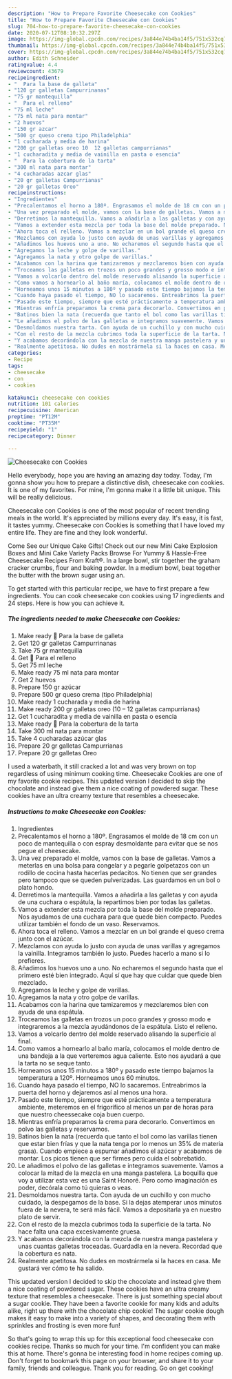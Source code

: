 ```yaml
---
description: "How to Prepare Favorite Cheesecake con Cookies"
title: "How to Prepare Favorite Cheesecake con Cookies"
slug: 704-how-to-prepare-favorite-cheesecake-con-cookies
date: 2020-07-12T08:10:32.297Z
image: https://img-global.cpcdn.com/recipes/3a844e74b4ba14f5/751x532cq70/cheesecake-con-cookies-foto-principal.jpg
thumbnail: https://img-global.cpcdn.com/recipes/3a844e74b4ba14f5/751x532cq70/cheesecake-con-cookies-foto-principal.jpg
cover: https://img-global.cpcdn.com/recipes/3a844e74b4ba14f5/751x532cq70/cheesecake-con-cookies-foto-principal.jpg
author: Edith Schneider
ratingvalue: 4.4
reviewcount: 43679
recipeingredient:
- "  Para la base de galleta"
- "120 gr galletas Campurrinanas"
- "75 gr mantequilla"
- "  Para el relleno"
- "75 ml leche"
- "75 ml nata para montar"
- "2 huevos"
- "150 gr azcar"
- "500 gr queso crema tipo Philadelphia"
- "1 cucharada y media de harina"
- "200 gr galletas oreo 10  12 galletas campurrianas"
- "1 cucharadita y media de vainilla en pasta o esencia"
- "  Para la cobertura de la tarta"
- "300 ml nata para montar"
- "4 cucharadas azcar glas"
- "20 gr galletas Campurrianas"
- "20 gr galletas Oreo"
recipeinstructions:
- "Ingredientes"
- "Precalentamos el horno a 180º. Engrasamos el molde de 18 cm con un poco de mantequilla o con espray desmoldante para evitar que se nos pegue el cheesecake."
- "Una vez preparado el molde, vamos con la base de galletas. Vamos a meterlas en una bolsa para congelar y a pegarle golpetazos con un rodillo de cocina hasta hacerlas pedacitos. No tienen que ser grandes pero tampoco que se queden pulverizadas. Las guardamos en un bol o plato hondo."
- "Derretimos la mantequilla. Vamos a añadirla a las galletas y con ayuda de una cuchara o espátula, la repartimos bien por todas las galletas."
- "Vamos a extender esta mezcla por toda la base del molde preparado. Nos ayudamos de una cuchara para que quede bien compacto. Puedes utilizar también el fondo de un vaso. Reservamos."
- "Ahora toca el relleno. Vamos a mezclar en un bol grande el queso crema junto con el azúcar."
- "Mezclamos con ayuda lo justo con ayuda de unas varillas y agregamos la vainilla. Integramos también lo justo. Puedes hacerlo a mano si lo prefieres."
- "Añadimos los huevos uno a uno. No echaremos el segundo hasta que el primero esté bien integrado. Aquí sí que hay que cuidar que quede bien mezclado."
- "Agregamos la leche y golpe de varillas."
- "Agregamos la nata y otro golpe de varillas."
- "Acabamos con la harina que tamizaremos y mezclaremos bien con ayuda de una espátula."
- "Troceamos las galletas en trozos un poco grandes y grosso modo e integraremos a la mezcla ayudándonos de la espátula. Listo el relleno."
- "Vamos a volcarlo dentro del molde reservado alisando la superficie al final."
- "Como vamos a hornearlo al baño maría, colocamos el molde dentro de una bandeja a la que verteremos agua caliente. Esto nos ayudará a que la tarta no se seque tanto."
- "Horneamos unos 15 minutos a 180º y pasado este tiempo bajamos la temperatura a 120º. Horneamos unos 60 minutos."
- "Cuando haya pasado el tiempo, NO lo sacaremos. Entreabrimos la puerta del horno y dejaremos así al menos una hora."
- "Pasado este tiempo, siempre que esté prácticamente a temperatura ambiente, meteremos en el frigorífico al menos un par de horas para que nuestro cheessecake coja buen cuerpo."
- "Mientras enfría preparamos la crema para decorarlo. Convertimos en polvo las galletas y reservamos."
- "Batinos bien la nata (recuerda que tanto el bol como las varillas tienen que estar bien frías y que la nata tenga por lo menos un 35% de materia grasa). Cuando empiece a espumar añadimos el azúcar y acabamos de montar. Los picos tienen que ser firmes pero cuida el sobrebatido."
- "Le añadimos el polvo de las galletas e integramos suavemente. Vamos a colocar la mitad de la mezcla en una manga pastelera. La boquilla que voy a utilizar esta vez es una Saint Honoré. Pero como imaginación es poder, decórala como tú quieras o veas."
- "Desmoldamos nuestra tarta. Con ayuda de un cuchillo y con mucho cuidado, la despegamos de la base. Si la dejas atemperar unos minutos fuera de la nevera, te será más fácil. Vamos a depositarla ya en nuestro plato de servir."
- "Con el resto de la mezcla cubrimos toda la superficie de la tarta. No hace falta una capa excesivamente gruesa."
- "Y acabamos decorándola con la mezcla de nuestra manga pastelera y unas cuantas galletas troceadas. Guardadla en la nevera. Recordad que la cobertura es nata."
- "Realmente apetitosa. No dudes en mostrármela si la haces en casa. Me gustará ver cómo te ha salido."
categories:
- Recipe
tags:
- cheesecake
- con
- cookies

katakunci: cheesecake con cookies 
nutrition: 101 calories
recipecuisine: American
preptime: "PT12M"
cooktime: "PT35M"
recipeyield: "1"
recipecategory: Dinner

---
```



![Cheesecake con Cookies](https://img-global.cpcdn.com/recipes/3a844e74b4ba14f5/751x532cq70/cheesecake-con-cookies-foto-principal.jpg)

Hello everybody, hope you are having an amazing day today. Today, I'm gonna show you how to prepare a distinctive dish, cheesecake con cookies. It is one of my favorites. For mine, I'm gonna make it a little bit unique. This will be really delicious.

Cheesecake con Cookies is one of the most popular of recent trending meals in the world. It's appreciated by millions every day. It's easy, it is fast, it tastes yummy. Cheesecake con Cookies is something that I have loved my entire life. They are fine and they look wonderful.

Come See our Unique Cake Gifts! Check out our new Mini Cake Explosion Boxes and Mini Cake Variety Packs Browse For Yummy &amp; Hassle-Free Cheesecake Recipes From Kraft®. In a large bowl, stir together the graham cracker crumbs, flour and baking powder. In a medium bowl, beat together the butter with the brown sugar using an.


To get started with this particular recipe, we have to first prepare a few ingredients. You can cook cheesecake con cookies using 17 ingredients and 24 steps. Here is how you can achieve it.

<!--inarticleads1-->

##### The ingredients needed to make Cheesecake con Cookies:

1. Make ready   Para la base de galleta
1. Get 120 gr galletas Campurrinanas
1. Take 75 gr mantequilla
1. Get   Para el relleno
1. Get 75 ml leche
1. Make ready 75 ml nata para montar
1. Get 2 huevos
1. Prepare 150 gr azúcar
1. Prepare 500 gr queso crema (tipo Philadelphia)
1. Make ready 1 cucharada y media de harina
1. Make ready 200 gr galletas oreo (10 – 12 galletas campurrianas)
1. Get 1 cucharadita y media de vainilla en pasta o esencia
1. Make ready   Para la cobertura de la tarta
1. Take 300 ml nata para montar
1. Take 4 cucharadas azúcar glas
1. Prepare 20 gr galletas Campurrianas
1. Prepare 20 gr galletas Oreo


I used a waterbath, it still cracked a lot and was very brown on top regardless of using minimum cooking time. Cheesecake Cookies are one of my favorite cookie recipes. This updated version I decided to skip the chocolate and instead give them a nice coating of powdered sugar. These cookies have an ultra creamy texture that resembles a cheesecake. 

<!--inarticleads2-->

##### Instructions to make Cheesecake con Cookies:

1. Ingredientes
1. Precalentamos el horno a 180º. Engrasamos el molde de 18 cm con un poco de mantequilla o con espray desmoldante para evitar que se nos pegue el cheesecake.
1. Una vez preparado el molde, vamos con la base de galletas. Vamos a meterlas en una bolsa para congelar y a pegarle golpetazos con un rodillo de cocina hasta hacerlas pedacitos. No tienen que ser grandes pero tampoco que se queden pulverizadas. Las guardamos en un bol o plato hondo.
1. Derretimos la mantequilla. Vamos a añadirla a las galletas y con ayuda de una cuchara o espátula, la repartimos bien por todas las galletas.
1. Vamos a extender esta mezcla por toda la base del molde preparado. Nos ayudamos de una cuchara para que quede bien compacto. Puedes utilizar también el fondo de un vaso. Reservamos.
1. Ahora toca el relleno. Vamos a mezclar en un bol grande el queso crema junto con el azúcar.
1. Mezclamos con ayuda lo justo con ayuda de unas varillas y agregamos la vainilla. Integramos también lo justo. Puedes hacerlo a mano si lo prefieres.
1. Añadimos los huevos uno a uno. No echaremos el segundo hasta que el primero esté bien integrado. Aquí sí que hay que cuidar que quede bien mezclado.
1. Agregamos la leche y golpe de varillas.
1. Agregamos la nata y otro golpe de varillas.
1. Acabamos con la harina que tamizaremos y mezclaremos bien con ayuda de una espátula.
1. Troceamos las galletas en trozos un poco grandes y grosso modo e integraremos a la mezcla ayudándonos de la espátula. Listo el relleno.
1. Vamos a volcarlo dentro del molde reservado alisando la superficie al final.
1. Como vamos a hornearlo al baño maría, colocamos el molde dentro de una bandeja a la que verteremos agua caliente. Esto nos ayudará a que la tarta no se seque tanto.
1. Horneamos unos 15 minutos a 180º y pasado este tiempo bajamos la temperatura a 120º. Horneamos unos 60 minutos.
1. Cuando haya pasado el tiempo, NO lo sacaremos. Entreabrimos la puerta del horno y dejaremos así al menos una hora.
1. Pasado este tiempo, siempre que esté prácticamente a temperatura ambiente, meteremos en el frigorífico al menos un par de horas para que nuestro cheessecake coja buen cuerpo.
1. Mientras enfría preparamos la crema para decorarlo. Convertimos en polvo las galletas y reservamos.
1. Batinos bien la nata (recuerda que tanto el bol como las varillas tienen que estar bien frías y que la nata tenga por lo menos un 35% de materia grasa). Cuando empiece a espumar añadimos el azúcar y acabamos de montar. Los picos tienen que ser firmes pero cuida el sobrebatido.
1. Le añadimos el polvo de las galletas e integramos suavemente. Vamos a colocar la mitad de la mezcla en una manga pastelera. La boquilla que voy a utilizar esta vez es una Saint Honoré. Pero como imaginación es poder, decórala como tú quieras o veas.
1. Desmoldamos nuestra tarta. Con ayuda de un cuchillo y con mucho cuidado, la despegamos de la base. Si la dejas atemperar unos minutos fuera de la nevera, te será más fácil. Vamos a depositarla ya en nuestro plato de servir.
1. Con el resto de la mezcla cubrimos toda la superficie de la tarta. No hace falta una capa excesivamente gruesa.
1. Y acabamos decorándola con la mezcla de nuestra manga pastelera y unas cuantas galletas troceadas. Guardadla en la nevera. Recordad que la cobertura es nata.
1. Realmente apetitosa. No dudes en mostrármela si la haces en casa. Me gustará ver cómo te ha salido.


This updated version I decided to skip the chocolate and instead give them a nice coating of powdered sugar. These cookies have an ultra creamy texture that resembles a cheesecake. There is just something special about a sugar cookie. They have been a favorite cookie for many kids and adults alike, right up there with the chocolate chip cookie! The sugar cookie dough makes it easy to make into a variety of shapes, and decorating them with sprinkles and frosting is even more fun! 

So that's going to wrap this up for this exceptional food cheesecake con cookies recipe. Thanks so much for your time. I'm confident you can make this at home. There's gonna be interesting food in home recipes coming up. Don't forget to bookmark this page on your browser, and share it to your family, friends and colleague. Thank you for reading. Go on get cooking!
